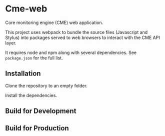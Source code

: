 Cme-web
==============

Core monitoring engine (CME) web application.

This project uses webpack to bundle the source files (Javascript and Stylus)
into packages served to web browsers to interact with the CME API layer.

It requires node and npm along with several dependencies.  See `package.json`
for the full list.

Installation
-----------------------

Clone the repository to an empty folder.


Install the dependencies.


Build for Development
-----------------------




Build for Production
-----------------------
